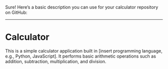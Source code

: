 Sure! Here’s a basic description you can use for your calculator repository on GitHub:

---

# Calculator

This is a simple calculator application built in [insert programming language, e.g., Python, JavaScript]. It performs basic arithmetic operations such as addition, subtraction, multiplication, and division. 

